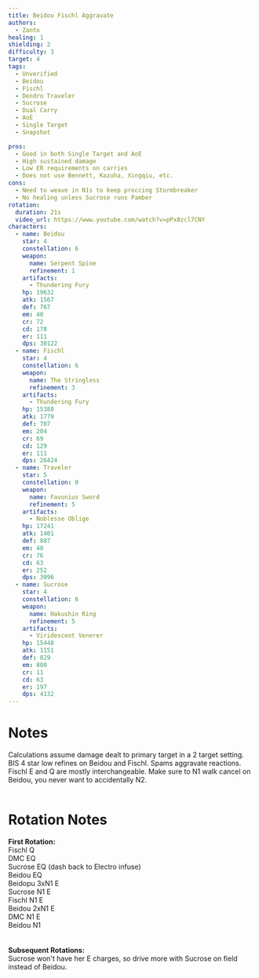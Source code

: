 ```yaml
---
title: Beidou Fischl Aggravate
authors:
  - Zanto
healing: 1
shielding: 2
difficulty: 3
target: 4
tags:
  - Unverified
  - Beidou
  - Fischl
  - Dendro Traveler
  - Sucrose
  - Dual Carry
  - AoE
  - Single Target
  - Snapshot

pros:
  - Good in both Single Target and AoE
  - High sustained damage
  - Low ER requirements on carries
  - Does not use Bennett, Kazuha, Xingqiu, etc.
cons:
  - Need to weave in N1s to keep proccing Stormbreaker
  - No healing unless Sucrose runs Pamber
rotation:
  duration: 21s
  video_url: https://www.youtube.com/watch?v=pPx8zcl7CNY
characters:
  - name: Beidou
    star: 4
    constellation: 6
    weapon:
      name: Serpent Spine
      refinement: 1
    artifacts:
      - Thundering Fury
    hp: 19632	
    atk: 1567	
    def: 767
    em: 40
    cr: 72
    cd: 178
    er: 111
    dps: 30122
  - name: Fischl
    star: 4
    constellation: 6
    weapon:
      name: The Stringless
      refinement: 3
    artifacts:
      - Thundering Fury
    hp: 15388
    atk: 1779
    def: 707
    em: 204
    cr: 69
    cd: 129
    er: 111
    dps: 26424
  - name: Traveler
    star: 5
    constellation: 0
    weapon:
      name: Favonius Sword
      refinement: 5
    artifacts:
      - Noblesse Oblige
    hp: 17241
    atk: 1401
    def: 807
    em: 40
    cr: 76
    cd: 63
    er: 252
    dps: 3096
  - name: Sucrose
    star: 4
    constellation: 6
    weapon:
      name: Hakushin Ring
      refinement: 5
    artifacts:
      - Viridescent Venerer
    hp: 15448
    atk: 1151
    def: 829
    em: 800
    cr: 11
    cd: 63
    er: 197
    dps: 4132
---
```


# **Notes**
Calculations assume damage dealt to primary target in a 2 target setting. 
BIS 4 star low refines on Beidou and Fischl. Spams aggravate reactions. Fischl E and Q are mostly interchangeable. Make sure to N1 walk cancel on Beidou, you never want to accidentally N2. 
<br></br>
# **Rotation Notes**

**First Rotation:**  
Fischl Q  
DMC EQ  
Sucrose EQ (dash back to Electro infuse)  
Beidou EQ  
Beidopu 3xN1 E  
Sucrose N1 E  
Fischl N1 E  
Beidou 2xN1 E  
DMC N1 E  
Beidou N1  
<br></br>
**Subsequent Rotations:**  
Sucrose won't have her E charges, so drive more with Sucrose on field instead of Beidou. 